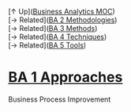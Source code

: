 [↑ Up]([Business Analytics MOC](Business%20Analytics%20MOC.md))  
[→ Related]([BA 2 Methodologies](BA%202%20Methodologies.md))  
[→ Related]([BA 3 Methods](BA%203%20Methods.md))  
[→ Related]([BA 4 Techniques](BA%204%20Techniques.md))  
[→ Related]([BA 5 Tools](BA%205%20Tools.md))

# [BA 1 Approaches](.md)

Business Process Improvement
